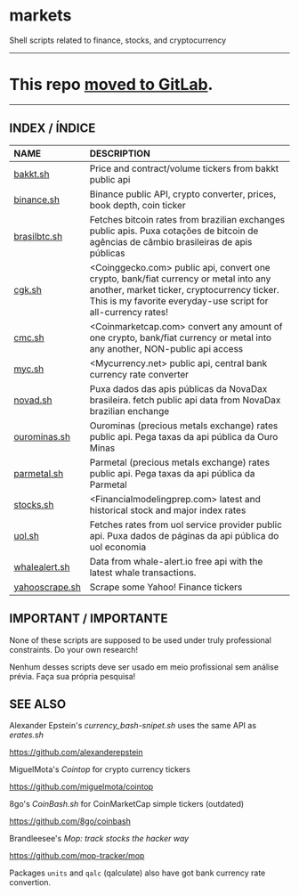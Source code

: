 # markets
Shell scripts related to finance, stocks, and cryptocurrency

---

# This repo __[moved to GitLab](https://gitlab.com/mountaineerbr/scripts/-/tree/main/markets)__.

---


## INDEX / ÍNDICE

NAME | DESCRIPTION
:-------------|:-----------
[bakkt.sh](https://gitlab.com/mountaineerbr/scripts/-/blob/main/markets/bakkt.sh) | Price and contract/volume tickers from bakkt public api
[binance.sh](https://gitlab.com/mountaineerbr/scripts/-/blob/main/markets/binance.sh) |  Binance public API, crypto converter, prices, book depth, coin ticker
[brasilbtc.sh](https://gitlab.com/mountaineerbr/scripts/-/blob/main/markets/brasilbtc.sh) | Fetches bitcoin rates from brazilian exchanges public apis. Puxa cotações de bitcoin de agências de câmbio brasileiras de apis públicas
[cgk.sh](https://gitlab.com/mountaineerbr/scripts/-/blob/main/markets/cgk.sh) | <Coinggecko.com> public api, convert one crypto, bank/fiat currency or metal into any another, market ticker, cryptocurrency ticker. This is my favorite everyday-use script for all-currency rates!
[cmc.sh](https://gitlab.com/mountaineerbr/scripts/-/blob/main/markets/cmc.sh) |  <Coinmarketcap.com> convert any amount of one crypto, bank/fiat currency or metal into any another, NON-public api access
[myc.sh](https://gitlab.com/mountaineerbr/scripts/-/blob/main/markets/myc.sh) | <Mycurrency.net> public api, central bank currency rate converter
[novad.sh](https://gitlab.com/mountaineerbr/scripts/-/blob/main/markets/novad.sh) | Puxa dados das apis públicas da NovaDax brasileira. fetch public api data from NovaDax brazilian enchange
[ourominas.sh](https://gitlab.com/mountaineerbr/scripts/-/blob/main/markets/ourominas.sh) | Ourominas (precious metals exchange) rates public api. Pega taxas da api pública da Ouro Minas
[parmetal.sh](https://gitlab.com/mountaineerbr/scripts/-/blob/main/markets/parmetal.sh) | Parmetal (precious metals exchange) rates public api. Pega taxas da api pública da Parmetal
[stocks.sh](https://gitlab.com/mountaineerbr/scripts/-/blob/main/markets/stocks.sh) | <Financialmodelingprep.com> latest and historical stock and major index rates
[uol.sh](https://gitlab.com/mountaineerbr/scripts/-/blob/main/markets/uol.sh) | Fetches rates from uol service provider public api. Puxa dados de páginas da api pública do uol economia
[whalealert.sh](https://gitlab.com/mountaineerbr/scripts/-/blob/main/markets/whalealert.sh) | Data from whale-alert.io free api with the latest whale transactions.
[yahooscrape.sh](https://gitlab.com/mountaineerbr/scripts/-/blob/main/markets/yahooscrape.sh) | Scrape some Yahoo! Finance tickers


## IMPORTANT / IMPORTANTE

None of these scripts are supposed to be used under truly professional constraints. Do your own research!

Nenhum desses scripts deve ser usado em meio profissional sem análise prévia. Faça sua própria pesquisa!


## SEE ALSO

Alexander Epstein's _currency_bash-snipet.sh_ uses the same API as _erates.sh_

<https://github.com/alexanderepstein>

MiguelMota's _Cointop_ for crypto currency tickers

<https://github.com/miguelmota/cointop>

8go's _CoinBash.sh_ for CoinMarketCap simple tickers (outdated)

<https://github.com/8go/coinbash> 

Brandleesee's _Mop: track stocks the hacker way_

<https://github.com/mop-tracker/mop>

Packages `units` and `qalc` (qalculate) also have got
bank currency rate convertion.

